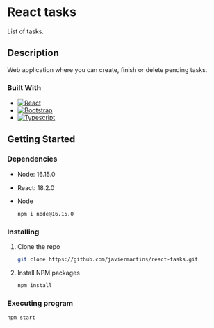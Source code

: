 # React tasks

List of tasks.

## Description

Web application where you can create, finish or delete pending tasks.

### Built With

* [![React][React.js]][React-url]
* [![Bootstrap][Bootstrap]][Bootstrap-url]
* [![Typescript][Typescript]][Typescript-url]

## Getting Started

### Dependencies

* Node: 16.15.0
* React: 18.2.0


* Node
   ```sh
   npm i node@16.15.0
   ```

### Installing

1. Clone the repo
   ```sh
   git clone https://github.com/javiermartins/react-tasks.git
   ```
2. Install NPM packages
   ```sh
   npm install
   ```

### Executing program

```sh
npm start
```
<!--
## License

This project is licensed under the [NAME HERE] License - see the LICENSE.md file for details
 -->

<!-- MARKDOWN LINKS & IMAGES -->
[React.js]: https://img.shields.io/badge/React-20232A?style=for-the-badge&logo=react&logoColor=61DAFB
[React-url]: https://reactjs.org/
[Typescript]: https://shields.io/badge/TypeScript-3178C6?logo=TypeScript&logoColor=FFF&style=flat-square
[Typescript-url]: https://www.typescriptlang.org/
[Bootstrap]: https://img.shields.io/badge/Bootstrap-563D7C?style=for-the-badge&logo=bootstrap&logoColor=white
[Bootstrap-url]: https://getbootstrap.com